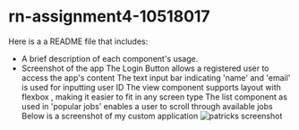 # rn-assignment4-10518017
Here is a a README file that includes:
- A brief description of each component's usage.
- Screenshot of the app
The Login Button allows a registered user to access the app's content
The text input bar indicating 'name' and 'email' is used for inputting user ID
The view component supports layout with flexbox , making it easier to fit in any screen type
The list component as used in 'popular jobs' enables a user to scroll through available jobs
Below is a screenshot of my custom application
![patricks screenshot](https://github.com/Patrick1422/rn-assignment4-10518017/assets/170804662/a75cc7a2-b210-481d-99f1-6cc263a039ca)
